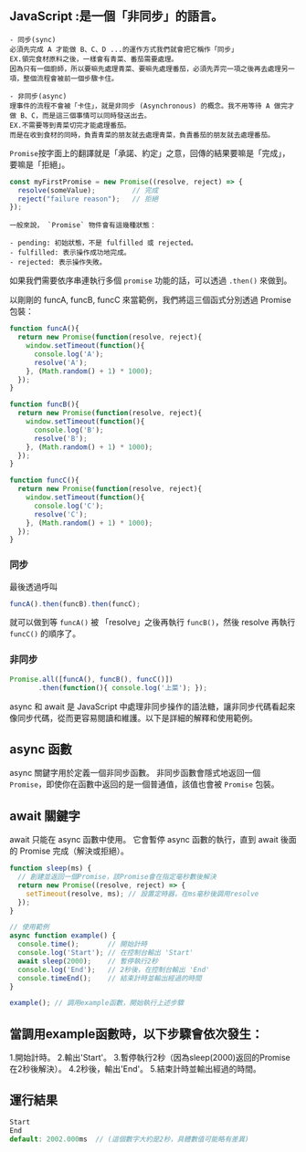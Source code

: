 ## JavaScript  :是一個「非同步」的語言。
```
- 同步(sync)
必須先完成 A 才能做 B、C、D ...的運作方式我們就會把它稱作「同步」
EX.領完食材原料之後，一樣會有青菜、番茄需要處理。
因為只有一個廚師，所以要嘛先處理青菜、要嘛先處理番茄，必須先弄完一項之後再去處理另一項，整個流程會被前一個步驟卡住。

- 非同步(async)
理事件的流程不會被「卡住」，就是非同步 (Asynchronous) 的概念。我不用等待 A 做完才做 B、C，而是這三個事情可以同時發送出去。 
EX.不需要等到青菜切完才能處理番茄。
而是在收到食材的同時，負責青菜的朋友就去處理青菜，負責番茄的朋友就去處理番茄。
```
`Promise`按字面上的翻譯就是「承諾、約定」之意，回傳的結果要嘛是「完成」，要嘛是「拒絕」。
```js
const myFirstPromise = new Promise((resolve, reject) => {
  resolve(someValue);         // 完成
  reject("failure reason");   // 拒絕
});
```

```
一般來說， `Promise` 物件會有這幾種狀態：

- pending: 初始狀態，不是 fulfilled 或 rejected。
- fulfilled: 表示操作成功地完成。
- rejected: 表示操作失敗。
```

如果我們需要依序串連執行多個 `promise` 功能的話，可以透過 `.then()` 來做到。

以剛剛的 funcA, funcB, funcC 來當範例，我們將這三個函式分別透過 Promise 包裝：
```js
function funcA(){
  return new Promise(function(resolve, reject){
    window.setTimeout(function(){
      console.log('A');
      resolve('A');
    }, (Math.random() + 1) * 1000);
  });
}

function funcB(){
  return new Promise(function(resolve, reject){
    window.setTimeout(function(){
      console.log('B');
      resolve('B');
    }, (Math.random() + 1) * 1000);
  });
}

function funcC(){
  return new Promise(function(resolve, reject){
    window.setTimeout(function(){
      console.log('C');
      resolve('C');
    }, (Math.random() + 1) * 1000);
  });
}
```
### 同步 
最後透過呼叫
```js
funcA().then(funcB).then(funcC);
```
就可以做到等 `funcA()` 被 「resolve」之後再執行 `funcB()`，然後 resolve 再執行 `funcC()` 的順序了。
### 非同步 
```js
Promise.all([funcA(), funcB(), funcC()])
       .then(function(){ console.log('上菜'); });
```
async 和 await 是 JavaScript 中處理非同步操作的語法糖，讓非同步代碼看起來像同步代碼，從而更容易閱讀和維護。以下是詳細的解釋和使用範例。

## async 函數
async 關鍵字用於定義一個非同步函數。
非同步函數會隱式地返回一個 `Promise`，即使你在函數中返回的是一個普通值，該值也會被 `Promise` 包裝。

## await 關鍵字
await 只能在 async 函數中使用。
它會暫停 async 函數的執行，直到 await 後面的 Promise 完成（解決或拒絕）。

```js
function sleep(ms) {
  // 創建並返回一個Promise，該Promise會在指定毫秒數後解決
  return new Promise((resolve, reject) => {
    setTimeout(resolve, ms); // 設置定時器，在ms毫秒後調用resolve
  });
}

// 使用範例
async function example() {
  console.time();       // 開始計時
  console.log('Start'); // 在控制台輸出 'Start'
  await sleep(2000);    // 暫停執行2秒
  console.log('End');   // 2秒後，在控制台輸出 'End'
  console.timeEnd();    // 結束計時並輸出經過的時間
}

example(); // 調用example函數，開始執行上述步驟

```

## 當調用example函數時，以下步驟會依次發生：

1.開始計時。
2.輸出'Start'。
3.暫停執行2秒（因為sleep(2000)返回的Promise在2秒後解決）。
4.2秒後，輸出'End'。
5.結束計時並輸出經過的時間。

## 運行結果
```js
Start
End
default: 2002.000ms  // (這個數字大約是2秒，具體數值可能略有差異)
```



